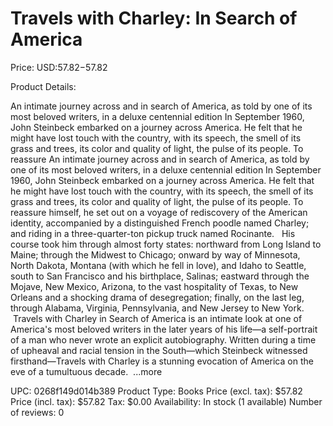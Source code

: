 # Travels with Charley: In Search of America

Price: USD:$57.82-$57.82

Product Details:

An intimate journey across and in search of America, as told by one of its most beloved writers, in a deluxe centennial edition In September 1960, John Steinbeck embarked on a journey across America. He felt that he might have lost touch with the country, with its speech, the smell of its grass and trees, its color and quality of light, the pulse of its people. To reassure An intimate journey across and in search of America, as told by one of its most beloved writers, in a deluxe centennial edition In September 1960, John Steinbeck embarked on a journey across America. He felt that he might have lost touch with the country, with its speech, the smell of its grass and trees, its color and quality of light, the pulse of its people. To reassure himself, he set out on a voyage of rediscovery of the American identity, accompanied by a distinguished French poodle named Charley; and riding in a three-quarter-ton pickup truck named Rocinante.   His course took him through almost forty states: northward from Long Island to Maine; through the Midwest to Chicago; onward by way of Minnesota, North Dakota, Montana (with which he fell in love), and Idaho to Seattle, south to San Francisco and his birthplace, Salinas; eastward through the Mojave, New Mexico, Arizona, to the vast hospitality of Texas, to New Orleans and a shocking drama of desegregation; finally, on the last leg, through Alabama, Virginia, Pennsylvania, and New Jersey to New York.  Travels with Charley in Search of America is an intimate look at one of America's most beloved writers in the later years of his life—a self-portrait of a man who never wrote an explicit autobiography. Written during a time of upheaval and racial tension in the South—which Steinbeck witnessed firsthand—Travels with Charley is a stunning evocation of America on the eve of a tumultuous decade.  ...more

UPC: 0268f149d014b389
Product Type: Books
Price (excl. tax): $57.82
Price (incl. tax): $57.82
Tax: $0.00
Availability: In stock (1 available)
Number of reviews: 0
